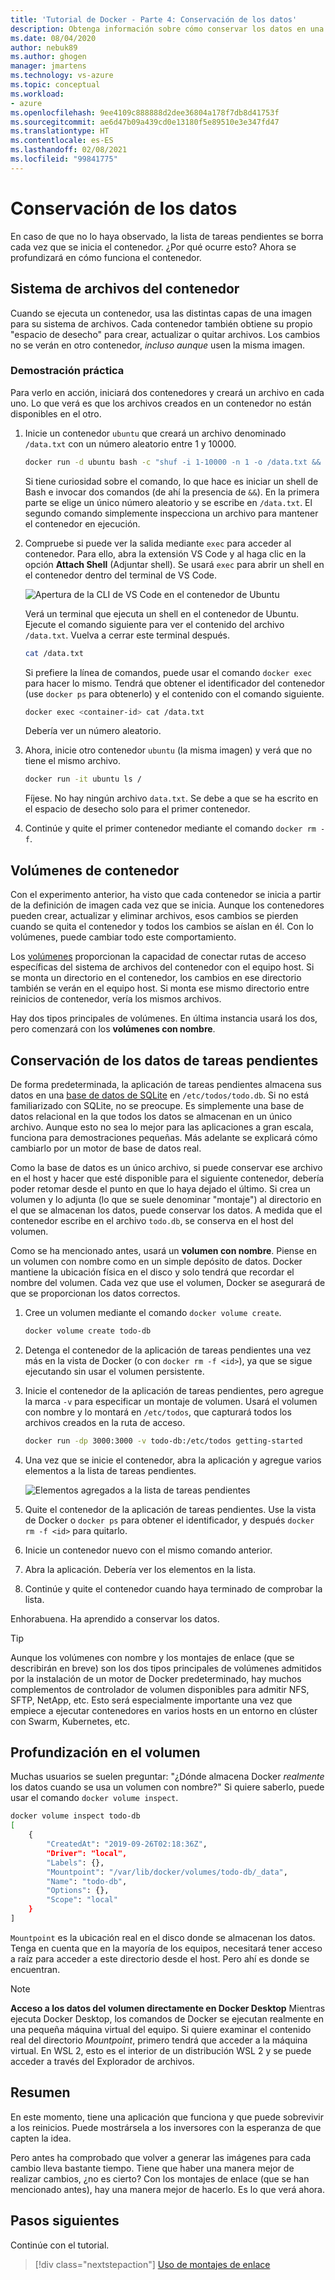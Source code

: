 ```yaml
---
title: 'Tutorial de Docker - Parte 4: Conservación de los datos'
description: Obtenga información sobre cómo conservar los datos en una base de datos y compartir directorios en un contenedor mediante el montaje de un volumen.
ms.date: 08/04/2020
author: nebuk89
ms.author: ghogen
manager: jmartens
ms.technology: vs-azure
ms.topic: conceptual
ms.workload:
- azure
ms.openlocfilehash: 9ee4109c888888d2dee36804a178f7db8d41753f
ms.sourcegitcommit: ae6d47b09a439cd0e13180f5e89510e3e347fd47
ms.translationtype: HT
ms.contentlocale: es-ES
ms.lasthandoff: 02/08/2021
ms.locfileid: "99841775"
---
```

# <a name="persist-your-data"></a> Conservación de los datos

En caso de que no lo haya observado, la lista de tareas pendientes se borra cada vez que se inicia el contenedor. ¿Por qué ocurre esto? Ahora se profundizará en cómo funciona el contenedor.

## <a name="the-containers-filesystem"></a>Sistema de archivos del contenedor

Cuando se ejecuta un contenedor, usa las distintas capas de una imagen para su sistema de archivos. Cada contenedor también obtiene su propio "espacio de desecho" para crear, actualizar o quitar archivos. Los cambios no se verán en otro contenedor, *incluso aunque* usen la misma imagen.

### <a name="see-this-in-practice"></a>Demostración práctica

Para verlo en acción, iniciará dos contenedores y creará un archivo en cada uno. Lo que verá es que los archivos creados en un contenedor no están disponibles en el otro.

1. Inicie un contenedor `ubuntu` que creará un archivo denominado `/data.txt` con un número aleatorio entre 1 y 10000.

    ```bash
    docker run -d ubuntu bash -c "shuf -i 1-10000 -n 1 -o /data.txt && tail -f /dev/null"
    ```

    Si tiene curiosidad sobre el comando, lo que hace es iniciar un shell de Bash e invocar dos comandos (de ahí la presencia de `&&`). En la primera parte se elige un único número aleatorio y se escribe en `/data.txt`. El segundo comando simplemente inspecciona un archivo para mantener el contenedor en ejecución.

1. Compruebe si puede ver la salida mediante `exec` para acceder al contenedor. Para ello, abra la extensión VS Code y al haga clic en la opción **Attach Shell** (Adjuntar shell). Se usará `exec` para abrir un shell en el contenedor dentro del terminal de VS Code.

    ![Apertura de la CLI de VS Code en el contenedor de Ubuntu](media/attach_shell.png)

    Verá un terminal que ejecuta un shell en el contenedor de Ubuntu. Ejecute el comando siguiente para ver el contenido del archivo `/data.txt`. Vuelva a cerrar este terminal después.

    ```bash
    cat /data.txt
    ```

    Si prefiere la línea de comandos, puede usar el comando `docker exec` para hacer lo mismo. Tendrá que obtener el identificador del contenedor (use `docker ps` para obtenerlo) y el contenido con el comando siguiente.

    ```bash
    docker exec <container-id> cat /data.txt
    ```

    Debería ver un número aleatorio.

1. Ahora, inicie otro contenedor `ubuntu` (la misma imagen) y verá que no tiene el mismo archivo.

    ```bash
    docker run -it ubuntu ls /
    ```

    Fíjese. No hay ningún archivo `data.txt`. Se debe a que se ha escrito en el espacio de desecho solo para el primer contenedor.

1. Continúe y quite el primer contenedor mediante el comando `docker rm -f`.

## <a name="container-volumes"></a>Volúmenes de contenedor

Con el experimento anterior, ha visto que cada contenedor se inicia a partir de la definición de imagen cada vez que se inicia. Aunque los contenedores pueden crear, actualizar y eliminar archivos, esos cambios se pierden cuando se quita el contenedor y todos los cambios se aíslan en él. Con lo volúmenes, puede cambiar todo este comportamiento.

Los [volúmenes](https://docs.docker.com/storage/volumes/) proporcionan la capacidad de conectar rutas de acceso específicas del sistema de archivos del contenedor con el equipo host. Si se monta un directorio en el contenedor, los cambios en ese directorio también se verán en el equipo host. Si monta ese mismo directorio entre reinicios de contenedor, vería los mismos archivos.

Hay dos tipos principales de volúmenes. En última instancia usará los dos, pero comenzará con los **volúmenes con nombre**.

## <a name="persist-your-todo-data"></a>Conservación de los datos de tareas pendientes

De forma predeterminada, la aplicación de tareas pendientes almacena sus datos en una [base de datos de SQLite](https://www.sqlite.org/index.html) en `/etc/todos/todo.db`. Si no está familiarizado con SQLite, no se preocupe. Es simplemente una base de datos relacional en la que todos los datos se almacenan en un único archivo. Aunque esto no sea lo mejor para las aplicaciones a gran escala, funciona para demostraciones pequeñas. Más adelante se explicará cómo cambiarlo por un motor de base de datos real.

Como la base de datos es un único archivo, si puede conservar ese archivo en el host y hacer que esté disponible para el siguiente contenedor, debería poder retomar desde el punto en que lo haya dejado el último. Si crea un volumen y lo adjunta (lo que se suele denominar "montaje") al directorio en el que se almacenan los datos, puede conservar los datos. A medida que el contenedor escribe en el archivo `todo.db`, se conserva en el host del volumen.

Como se ha mencionado antes, usará un **volumen con nombre**. Piense en un volumen con nombre como en un simple depósito de datos. Docker mantiene la ubicación física en el disco y solo tendrá que recordar el nombre del volumen. Cada vez que use el volumen, Docker se asegurará de que se proporcionan los datos correctos.

1. Cree un volumen mediante el comando `docker volume create`.

    ```bash
    docker volume create todo-db
    ```

1. Detenga el contenedor de la aplicación de tareas pendientes una vez más en la vista de Docker (o con `docker rm -f <id>`), ya que se sigue ejecutando sin usar el volumen persistente.

1. Inicie el contenedor de la aplicación de tareas pendientes, pero agregue la marca `-v` para especificar un montaje de volumen. Usará el volumen con nombre y lo montará en `/etc/todos`, que capturará todos los archivos creados en la ruta de acceso.

    ```bash
    docker run -dp 3000:3000 -v todo-db:/etc/todos getting-started
    ```

1. Una vez que se inicie el contenedor, abra la aplicación y agregue varios elementos a la lista de tareas pendientes.

    ![Elementos agregados a la lista de tareas pendientes](media/items-added.png)

1. Quite el contenedor de la aplicación de tareas pendientes. Use la vista de Docker o `docker ps` para obtener el identificador, y después `docker rm -f <id>` para quitarlo.

1. Inicie un contenedor nuevo con el mismo comando anterior.

1. Abra la aplicación. Debería ver los elementos en la lista.

1. Continúe y quite el contenedor cuando haya terminado de comprobar la lista.

Enhorabuena. Ha aprendido a conservar los datos.

> [!TIP]
> Aunque los volúmenes con nombre y los montajes de enlace (que se describirán en breve) son los dos tipos principales de volúmenes admitidos por la instalación de un motor de Docker predeterminado, hay muchos complementos de controlador de volumen disponibles para admitir NFS, SFTP, NetApp, etc. Esto será especialmente importante una vez que empiece a ejecutar contenedores en varios hosts en un entorno en clúster con Swarm, Kubernetes, etc.

## <a name="dive-into-your-volume"></a>Profundización en el volumen

Muchas usuarios se suelen preguntar: "¿Dónde almacena Docker *realmente* los datos cuando se usa un volumen con nombre?" Si quiere saberlo, puede usar el comando `docker volume inspect`.

```bash
docker volume inspect todo-db
[
    {
        "CreatedAt": "2019-09-26T02:18:36Z",
        "Driver": "local",
        "Labels": {},
        "Mountpoint": "/var/lib/docker/volumes/todo-db/_data",
        "Name": "todo-db",
        "Options": {},
        "Scope": "local"
    }
]
```

`Mountpoint` es la ubicación real en el disco donde se almacenan los datos. Tenga en cuenta que en la mayoría de los equipos, necesitará tener acceso a raíz para acceder a este directorio desde el host. Pero ahí es donde se encuentran.

> [!NOTE]
> **Acceso a los datos del volumen directamente en Docker Desktop** Mientras ejecuta Docker Desktop, los comandos de Docker se ejecutan realmente en una pequeña máquina virtual del equipo. Si quiere examinar el contenido real del directorio *Mountpoint*, primero tendrá que acceder a la máquina virtual. En WSL 2, esto es el interior de un distribución WSL 2 y se puede acceder a través del Explorador de archivos.

## <a name="recap"></a>Resumen

En este momento, tiene una aplicación que funciona y que puede sobrevivir a los reinicios. Puede mostrársela a los inversores con la esperanza de que capten la idea.

Pero antes ha comprobado que volver a generar las imágenes para cada cambio lleva bastante tiempo. Tiene que haber una manera mejor de realizar cambios, ¿no es cierto? Con los montajes de enlace (que se han mencionado antes), hay una manera mejor de hacerlo. Es lo que verá ahora.

## <a name="next-steps"></a>Pasos siguientes

Continúe con el tutorial.

> [!div class="nextstepaction"]
> [Uso de montajes de enlace](use-bind-mounts.md)
